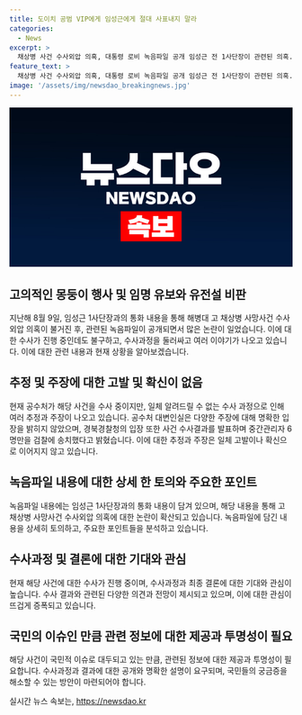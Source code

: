 ```yaml
---
title: 도이치 공범 VIP에게 임성근에게 절대 사표내지 말라
categories:
  - News
excerpt: >
  채상병 사건 수사외압 의혹, 대통령 로비 녹음파일 공개 임성근 전 1사단장이 관련된 의혹. 녹음파일에 임성근을 구명하겠다는 내용과 VIP한테 얘기하겠다는 발언이 담겨 있다. 이에 수사중인 공수처가 관련 단체 대화방 참고인을 조사하며 사건을 수사 중이나 자세한 사항은 알 수 없다고 밝혔다. 경북경찰청은 사망사건 수사결과를 발표, 중간관리자 6명만 검찰에 송치했다.
feature_text: >
  채상병 사건 수사외압 의혹, 대통령 로비 녹음파일 공개 임성근 전 1사단장이 관련된 의혹. 녹음파일에 임성근을 구명하겠다는 내용과 VIP한테 얘기하겠다는 발언이 담겨 있다. 이에 수사중인 공수처가 관련 단체 대화방 참고인을 조사하며 사건을 수사 중이나 자세한 사항은 알 수 없다고 밝혔다. 경북경찰청은 사망사건 수사결과를 발표, 중간관리자 6명만 검찰에 송치했다.
image: '/assets/img/newsdao_breakingnews.jpg'
---
```


<p><img src="/assets/img/newsdao_breakingnews.jpg" alt="implanttips 속보" /></p>

<h2 data-ke-size="size26">고의적인 몽둥이 행사 및 임명 유보와 유전설 비판</h2>

<p data-ke-size="size16">지난해 8월 9일, 임성근 1사단장과의 통화 내용을 통해 해병대 고 채상병 사망사건 수사 외압 의혹이 불거진 후, 관련된 녹음파일이 공개되면서 많은 논란이 일었습니다. 이에 대한 수사가 진행 중인데도 불구하고, 수사과정을 둘러싸고 여러 이야기가 나오고 있습니다. 이에 대한 관련 내용과 현재 상황을 알아보겠습니다.</p>

<h2 data-ke-size="size26">추정 및 주장에 대한 고발 및 확신이 없음</h2>

<p data-ke-size="size16">현재 공수처가 해당 사건을 수사 중이지만, 일체 알려드릴 수 없는 수사 과정으로 인해 여러 추정과 주장이 나오고 있습니다. 공수처 대변인실은 다양한 주장에 대해 명확한 입장을 밝히지 않았으며, 경북경찰청의 입장 또한 사건 수사결과를 발표하며 중간관리자 6명만을 검찰에 송치했다고 밝혔습니다. 이에 대한 추정과 주장은 일체 고발이나 확신으로 이어지지 않고 있습니다.</p>

<h2 data-ke-size="size26">녹음파일 내용에 대한 상세 한 토의와 주요한 포인트</h2>

<p data-ke-size="size16">녹음파일 내용에는 임성근 1사단장과의 통화 내용이 담겨 있으며, 해당 내용을 통해 고 채상병 사망사건 수사외압 의혹에 대한 논란이 확산되고 있습니다. 녹음파일에 담긴 내용을 상세히 토의하고, 주요한 포인트들을 분석하고 있습니다.</p>

<h2 data-ke-size="size26">수사과정 및 결론에 대한 기대와 관심</h2>

<p data-ke-size="size16">현재 해당 사건에 대한 수사가 진행 중이며, 수사과정과 최종 결론에 대한 기대와 관심이 높습니다. 수사 결과와 관련된 다양한 의견과 전망이 제시되고 있으며, 이에 대한 관심이 뜨겁게 증폭되고 있습니다.</p>

<h2 data-ke-size="size26">국민의 이슈인 만큼 관련 정보에 대한 제공과 투명성이 필요</h2>

<p data-ke-size="size16">해당 사건이 국민적 이슈로 대두되고 있는 만큼, 관련된 정보에 대한 제공과 투명성이 필요합니다. 수사과정과 결과에 대한 공개와 명확한 설명이 요구되며, 국민들의 궁금증을 해소할 수 있는 방안이 마련되어야 합니다.</p>
실시간 뉴스 속보는, <a href="https://newsdao.kr" rel="dofollow">https://newsdao.kr</a>


